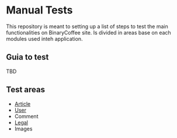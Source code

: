 # Manual Tests

This repository is meant to setting up a list of steps to test the main functionalities on BinaryCoffee site.
Is divided in areas base on each modules used inteh application.

## Guia to test

TBD

## Test areas

- [Article](./article.md)
- [User](./user.md)
- Comment
- [Legal](./legal.md)
- Images
